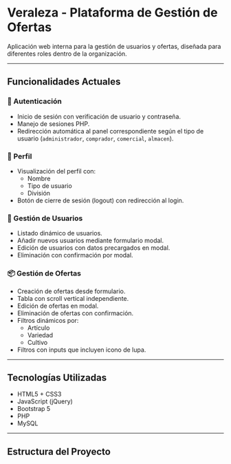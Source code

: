 # Veraleza - Plataforma de Gestión de Ofertas

Aplicación web interna para la gestión de usuarios y ofertas, diseñada para diferentes roles dentro de la organización.

---

## Funcionalidades Actuales

### 🔐 Autenticación
- Inicio de sesión con verificación de usuario y contraseña.
- Manejo de sesiones PHP.
- Redirección automática al panel correspondiente según el tipo de usuario (`administrador`, `comprador`, `comercial`, `almacen`).

### 👤 Perfil
- Visualización del perfil con:
  - Nombre
  - Tipo de usuario
  - División
- Botón de cierre de sesión (logout) con redirección al login.

### 👥 Gestión de Usuarios
- Listado dinámico de usuarios.
- Añadir nuevos usuarios mediante formulario modal.
- Edición de usuarios con datos precargados en modal.
- Eliminación con confirmación por modal.

### 📦 Gestión de Ofertas
- Creación de ofertas desde formulario.
- Tabla con scroll vertical independiente.
- Edición de ofertas en modal.
- Eliminación de ofertas con confirmación.
- Filtros dinámicos por:
  - Artículo
  - Variedad
  - Cultivo
- Filtros con inputs que incluyen icono de lupa.

---

## Tecnologías Utilizadas

- HTML5 + CSS3
- JavaScript (jQuery)
- Bootstrap 5
- PHP
- MySQL

---

## Estructura del Proyecto

